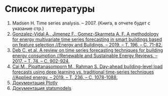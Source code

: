 # Список литературы

1. Madsen H. Time series analysis. – 2007. (Книга, в отчете будет с указание стр.)
2. [Gonzalez-Vidal A., Jimenez F., Gomez-Skarmeta A. F. A methodology for energy multivariate time series forecasting in smart buildings based on feature selection //Energy and Buildings. – 2019. – Т. 196. – С. 71-82.](https://iotcrawler.eu/wp-content/uploads/2020/04/A_methodology_for_energy_multivariate_time_series_forecasting_in.pdf)
3. [Deb C. et al. A review on time series forecasting techniques for building energy consumption //Renewable and Sustainable Energy Reviews. – 2017. – Т. 74. – С. 902-924.](https://www.sciencedirect.com/science/article/abs/pii/S1364032117303155)
4. [Cai M., Pipattanasomporn M., Rahman S. Day-ahead building-level load forecasts using deep learning vs. traditional time-series techniques //Applied energy. – 2019. – Т. 236. – С. 1078-1088.](https://www.sciencedirect.com/science/article/pii/S0306261918318609)
5. [Документация Plotly](https://plotly.com/python/)
6. [Документация statsmodels](https://www.statsmodels.org/stable/index.html)
